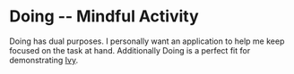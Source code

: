 Doing -- Mindful Activity
=========================

Doing has dual purposes. I personally want an application to help me keep focused on the task at hand.
Additionally Doing is a perfect fit for demonstrating [Ivy](adamsanderson.github.com/ivy/).